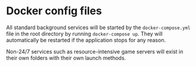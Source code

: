 # Docker config files

All standard background services will be started by the `docker-compose.yml` file in the root directory by running `docker-compose up`. They will automatically be restarted if the application stops for any reason.

Non-24/7 services such as resource-intensive game servers will exist in their own folders with their own launch methods.
